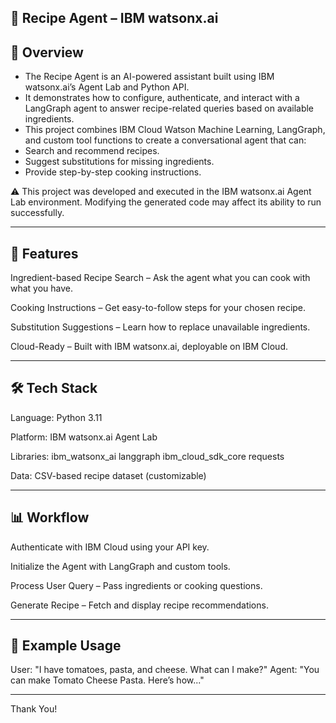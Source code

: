 🍳 Recipe Agent – IBM watsonx.ai
---------------------------------

📖 Overview
------------

- The Recipe Agent is an AI-powered assistant built using IBM watsonx.ai’s Agent Lab and Python API.
- It demonstrates how to configure, authenticate, and interact with a LangGraph agent to answer recipe-related queries based on available ingredients.
- This project combines IBM Cloud Watson Machine Learning, LangGraph, and custom tool functions to create a conversational agent that can:
- Search and recommend recipes.
- Suggest substitutions for missing ingredients.
- Provide step-by-step cooking instructions.

⚠️ This project was developed and executed in the IBM watsonx.ai Agent Lab environment.
Modifying the generated code may affect its ability to run successfully.

--------------------------------------------------------------------------------

🎯 Features
------------

Ingredient-based Recipe Search – Ask the agent what you can cook with what you have.

Cooking Instructions – Get easy-to-follow steps for your chosen recipe.

Substitution Suggestions – Learn how to replace unavailable ingredients.

Cloud-Ready – Built with IBM watsonx.ai, deployable on IBM Cloud.

---------------------------------------------------------------------------------

🛠 Tech Stack
-------------

Language: Python 3.11

Platform: IBM watsonx.ai Agent Lab

Libraries:
ibm_watsonx_ai
langgraph
ibm_cloud_sdk_core
requests

Data: CSV-based recipe dataset (customizable)

----------------------------------------------------------------------------------

📊 Workflow
------------

Authenticate with IBM Cloud using your API key.

Initialize the Agent with LangGraph and custom tools.

Process User Query – Pass ingredients or cooking questions.

Generate Recipe – Fetch and display recipe recommendations.

----------------------------------------------------------------------------------

📌 Example Usage
-----------------

User: "I have tomatoes, pasta, and cheese. What can I make?"
Agent: "You can make Tomato Cheese Pasta. Here’s how..."

------------------------------------------------------------------------------------
Thank You!
